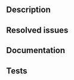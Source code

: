 ## Description

<!--
Describe your changes here:

- What's the problem solved (briefly, since the issue is where this is elaborated in more detail).
- Introduce your implementation approach in a way that helps reviewing it well.
-->

## Resolved issues

<!--
Note the Jira/Launchpad issue(s) resolved by this PR (`Fixes|Resolves ...`).
-->

## Documentation

<!--
- Please make sure tests are included for the changed functionality in this PR. If to be merged without tests, please elaborate why.
- Please ensure the necessary documentation is provided for the changed functionality in this PR (tests are documentation, too).
-->

## Tests

<!--
- How was this PR tested? Please provide steps to follow so that the reviewer(s) can test on their end.
- Please provide a list of what tests were run and on what platform/configuration.
-->
